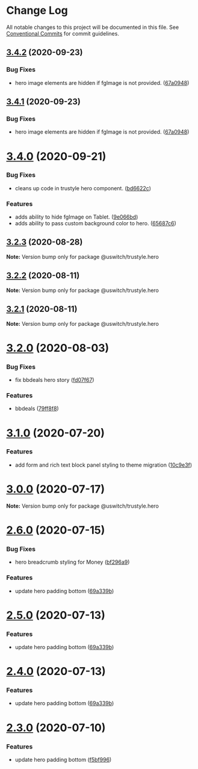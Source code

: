 # Change Log

All notable changes to this project will be documented in this file.
See [Conventional Commits](https://conventionalcommits.org) for commit guidelines.

## [3.4.2](https://github.com/uswitch/trustyle/compare/@uswitch/trustyle.hero@3.4.0...@uswitch/trustyle.hero@3.4.2) (2020-09-23)


### Bug Fixes

* hero image elements are hidden if fgImage is not provided. ([67a0948](https://github.com/uswitch/trustyle/commit/67a0948))





## [3.4.1](https://github.com/uswitch/trustyle/compare/@uswitch/trustyle.hero@3.4.0...@uswitch/trustyle.hero@3.4.1) (2020-09-23)


### Bug Fixes

* hero image elements are hidden if fgImage is not provided. ([67a0948](https://github.com/uswitch/trustyle/commit/67a0948))





# [3.4.0](https://github.com/uswitch/trustyle/compare/@uswitch/trustyle.hero@3.3.1...@uswitch/trustyle.hero@3.4.0) (2020-09-21)


### Bug Fixes

* cleans up code in trustyle hero component. ([bd6622c](https://github.com/uswitch/trustyle/commit/bd6622c))


### Features

* adds ability to hide fgImage on Tablet. ([9e066bd](https://github.com/uswitch/trustyle/commit/9e066bd))
* adds ability to pass custom background color to hero. ([65687c6](https://github.com/uswitch/trustyle/commit/65687c6))





## [3.2.3](https://github.com/uswitch/trustyle/compare/@uswitch/trustyle.hero@3.2.4...@uswitch/trustyle.hero@3.2.3) (2020-08-28)

**Note:** Version bump only for package @uswitch/trustyle.hero





## [3.2.2](https://github.com/uswitch/trustyle/compare/@uswitch/trustyle.hero@3.2.1...@uswitch/trustyle.hero@3.2.2) (2020-08-11)

**Note:** Version bump only for package @uswitch/trustyle.hero





## [3.2.1](https://github.com/uswitch/trustyle/compare/@uswitch/trustyle.hero@3.2.0...@uswitch/trustyle.hero@3.2.1) (2020-08-11)

**Note:** Version bump only for package @uswitch/trustyle.hero





# [3.2.0](https://github.com/uswitch/trustyle/compare/@uswitch/trustyle.hero@3.1.0...@uswitch/trustyle.hero@3.2.0) (2020-08-03)


### Bug Fixes

* fix bbdeals hero story ([fd07f67](https://github.com/uswitch/trustyle/commit/fd07f67))


### Features

* bbdeals ([79ff8f8](https://github.com/uswitch/trustyle/commit/79ff8f8))





# [3.1.0](https://github.com/uswitch/trustyle/compare/@uswitch/trustyle.hero@3.0.0...@uswitch/trustyle.hero@3.1.0) (2020-07-20)


### Features

* add form and rich text block panel styling to theme migration ([10c9e3f](https://github.com/uswitch/trustyle/commit/10c9e3f))





# [3.0.0](https://github.com/uswitch/trustyle/compare/@uswitch/trustyle.hero@2.6.0...@uswitch/trustyle.hero@3.0.0) (2020-07-17)

**Note:** Version bump only for package @uswitch/trustyle.hero





# [2.6.0](https://github.com/uswitch/trustyle/compare/@uswitch/trustyle.hero@2.2.0...@uswitch/trustyle.hero@2.6.0) (2020-07-15)


### Bug Fixes

* hero breadcrumb styling for Money ([bf296a9](https://github.com/uswitch/trustyle/commit/bf296a9))


### Features

* update hero padding bottom ([69a339b](https://github.com/uswitch/trustyle/commit/69a339b))





# [2.5.0](https://github.com/uswitch/trustyle/compare/@uswitch/trustyle.hero@2.2.0...@uswitch/trustyle.hero@2.5.0) (2020-07-13)


### Features

* update hero padding bottom ([69a339b](https://github.com/uswitch/trustyle/commit/69a339b))





# [2.4.0](https://github.com/uswitch/trustyle/compare/@uswitch/trustyle.hero@2.2.0...@uswitch/trustyle.hero@2.4.0) (2020-07-13)


### Features

* update hero padding bottom ([69a339b](https://github.com/uswitch/trustyle/commit/69a339b))





# [2.3.0](https://github.com/uswitch/trustyle/compare/@uswitch/trustyle.hero@2.2.0...@uswitch/trustyle.hero@2.3.0) (2020-07-10)


### Features

* update hero padding bottom ([f5bf996](https://github.com/uswitch/trustyle/commit/f5bf996))
